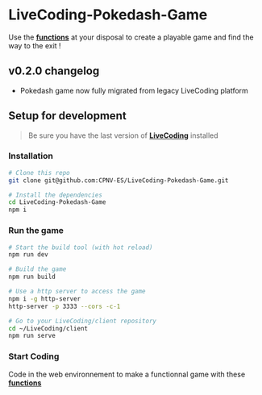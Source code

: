# LiveCoding-Pokedash-Game

Use the **[functions](https://github.com/CPNV-ES/LiveCoding-Pokedash-Game)** at your disposal to create a playable game and find the way to the exit !  


## v0.2.0 changelog

- Pokedash game now fully migrated from legacy LiveCoding platform

## Setup for development
> Be sure you have the last version of **[LiveCoding](https://github.com/CPNV-ES/LiveCoding)** installed

### Installation
```sh
# Clone this repo
git clone git@github.com:CPNV-ES/LiveCoding-Pokedash-Game.git

# Install the dependencies
cd LiveCoding-Pokedash-Game
npm i
```
### Run the game
```sh
# Start the build tool (with hot reload)
npm run dev

# Build the game
npm run build

# Use a http server to access the game
npm i -g http-server
http-server -p 3333 --cors -c-1

# Go to your LiveCoding/client repository
cd ~/LiveCoding/client
npm run serve
```

### Start Coding
Code in the web environnement to make a functionnal game with these **[functions](https://github.com/CPNV-ES/LiveCoding-Pokedash-Game)**
